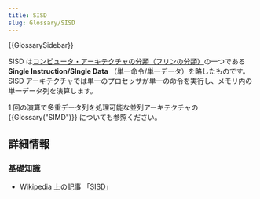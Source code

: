 ```yaml
---
title: SISD
slug: Glossary/SISD
---
```


{{GlossarySidebar}}

SISD は[コンピュータ・アーキテクチャの分類（フリンの分類）](https://ja.wikipedia.org/wiki/フリンの分類)の一つである **Single Instruction/SIngle Data** （単一命令/単一データ）を略したものです。SISD アーキテクチャでは単一のプロセッサが単一の命令を実行し、メモリ内の単一データ列を演算します。

1 回の演算で多重データ列を処理可能な並列アーキテクチャの {{Glossary("SIMD")}} についても参照ください。

## 詳細情報

### 基礎知識

- Wikipedia 上の記事 「[SISD](https://ja.wikipedia.org/wiki/SISD)」
